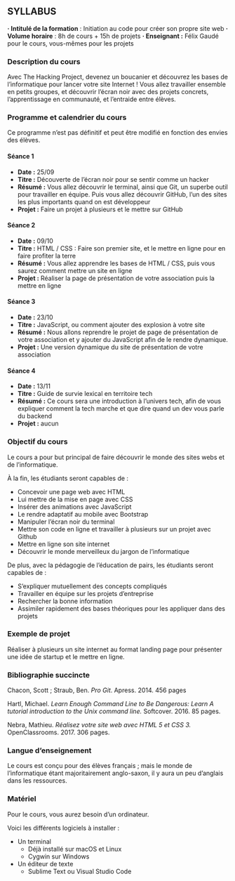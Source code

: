 ## SYLLABUS



**· Intitulé de la formation** : Initiation au code pour créer son propre site web
**· Volume horaire** : 8h de cours + 15h de projets
**· Enseignant :** Félix Gaudé pour le cours, vous-mêmes pour les projets


 ### Description du cours
Avec The Hacking Project, devenez un boucanier et découvrez les bases de l’informatique pour lancer votre site Internet !
Vous allez travailler ensemble en petits groupes, et découvrir l’écran noir avec des projets concrets, l’apprentissage en communauté, et l’entraide entre élèves.

### Programme et calendrier du cours
Ce programme n’est pas définitif et peut être modifié en fonction des envies des élèves.

#### Séance 1
* **Date :** 25/09
* **Titre :** Découverte de l’écran noir pour se sentir comme un hacker
* **Résumé :** Vous allez découvrir le terminal, ainsi que Git, un superbe outil pour travailler en équipe. Puis vous allez découvrir GitHub, l’un des sites les plus importants quand on est développeur
* **Projet :** Faire un projet à plusieurs et le mettre sur GitHub

#### Séance 2
* **Date :** 09/10
* **Titre :** HTML / CSS : Faire son premier site, et le mettre en ligne pour en faire profiter la terre
* **Résumé :** Vous allez apprendre les bases de HTML / CSS, puis vous saurez comment mettre un site en ligne
* **Projet :** Réaliser la page de présentation de votre association puis la mettre en ligne

#### Séance 3
* **Date :** 23/10
* **Titre :** JavaScript, ou comment ajouter des explosion à votre site
* **Résumé :** Nous allons reprendre le projet de page de présentation de votre association et y ajouter du JavaScript afin de le rendre dynamique.
* **Projet :** Une version dynamique du site de présentation de votre association


#### Séance 4
* **Date :** 13/11
* **Titre :** Guide de survie lexical en territoire tech
* **Résumé :** Ce cours sera une introduction à l’univers tech, afin de vous expliquer comment la tech marche et que dire quand un dev vous parle du backend
* **Projet :** aucun


### Objectif du cours
Le cours a pour but principal de faire découvrir le monde des sites webs et de l’informatique. 

À la fin, les étudiants seront capables de : 
   -  Concevoir une page web avec HTML
   -  Lui mettre de la mise en page avec CSS
   -  Insérer des animations avec JavaScript
   -  Le rendre adaptatif au mobile avec Bootstrap
   - Manipuler l’écran noir du terminal
   - Mettre son code en ligne et travailler à plusieurs sur un projet avec Github
   - Mettre en ligne son site internet
   - Découvrir le monde merveilleux du jargon de l’informatique

De plus, avec la pédagogie de l’éducation de pairs, les étudiants seront capables de :
   - S’expliquer mutuellement des concepts compliqués
   - Travailler en équipe sur les projets d’entreprise
   - Rechercher la bonne information
   - Assimiler rapidement des bases théoriques pour les appliquer dans des projets


### Exemple de projet
Réaliser à plusieurs un site internet au format landing page pour présenter une idée de startup et le mettre en ligne.


### Bibliographie succincte
Chacon, Scott ; Straub, Ben. _Pro Git_. Apress. 2014. 456 pages

Hartl, Michael. _Learn Enough Command Line to Be Dangerous: Learn A tutorial introduction to the Unix command line._ Softcover. 2016. 85 pages.

Nebra, Mathieu. _Réalisez votre site web avec HTML 5 et CSS 3._ OpenClassrooms. 2017. 306 pages.


### Langue d’enseignement
Le cours est conçu pour des élèves français ; mais le monde de l’informatique étant majoritairement anglo-saxon, il y aura un peu d’anglais dans les ressources.

### Matériel
Pour le cours, vous aurez besoin d’un ordinateur.

Voici les différents logiciels à installer :
-  Un terminal
      -  Déjà installé sur macOS et Linux
      - Cygwin sur Windows
-  Un éditeur de texte
      - Sublime Text ou Visual Studio Code


